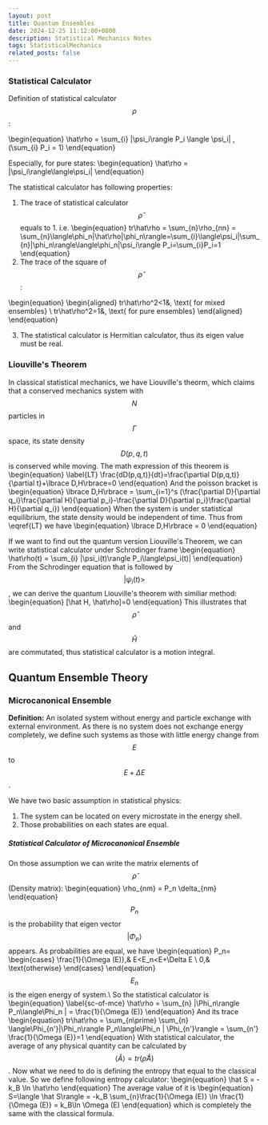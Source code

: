 ```yaml
---
layout: post
title: Quantum Ensembles
date: 2024-12-25 11:12:00+0800
description: Statistical Mechanics Notes 
tags: StatisticalMechanics
related_posts: false
---
```


### Statistical Calculator
Definition of statistical calculator $$\rho$$:

\begin{equation}
\hat\rho = \sum_{i} |\psi_i\rangle P_i \langle \psi_i| , (\sum_{i} P_i = 1)
\end{equation}

Especially, for pure states:
\begin{equation}
\hat\rho = |\psi_i\rangle\langle\psi_i|
\end{equation}

The statistical calculator has following properties:
1. The trace of statistical calculator $$\hat\rho$$ equals to 1. i.e.
\begin{equation}
tr\hat\rho = \sum_{n}\rho_{nn} = \sum_{n}\langle\phi_n|\hat\rho|\phi_n\rangle=\sum_{i}\langle\psi_i|\sum_{n}|\phi_n\rangle\langle\phi_n|\psi_i\rangle P_i=\sum_{i}P_i=1
\end{equation}
2. The trace of the square of $$\hat\rho$$:

\begin{equation}
\begin{aligned}
  tr\hat\rho^2<1&, \text{ for mixed ensembles} \\
  tr\hat\rho^2=1&, \text{ for pure ensembles} 
\end{aligned}
\end{equation}

3. The statistical calculator is Hermitian calculator, thus its eigen value must be real.

### Liouville's Theorem
In classical statistical mechanics, we have Liouville's theorm, which claims that a conserved mechanics system with $$N$$ particles in $$\Gamma$$ space, its state density $$D(p,q,t)$$ is conserved while moving. The math expression of this theorem is
\begin{equation}
\label{LT}
\frac{dD(p,q,t)}{dt}=\frac{\partial D(p,q,t)}{\partial t}+\lbrace D,H\rbrace=0
\end{equation}
And the poisson bracket is
\begin{equation}
\lbrace D,H\rbrace = \sum_{i=1}^s (\frac{\partial D}{\partial q_i}\frac{\partial H}{\partial p_i}-\frac{\partial D}{\partial p_i}\frac{\partial H}{\partial q_i})
\end{equation}
When the system is under statistical equilibrium, the state density would be independent of time. Thus from \eqref{LT} we have 
\begin{equation}
\lbrace D,H\rbrace = 0
\end{equation}

If we want to find out the quantum version Liouville's Theorem, we can write statistical calculator under Schrodinger frame
\begin{equation}
\hat\rho(t) = \sum_{i} |\psi_i(t)\rangle P_i\langle\psi_i(t)|
\end{equation}
From the Schrodinger equation that is followed by $$|\psi_i(t)>$$, we can derive the quantum Liouville's theorem with similiar method:
\begin{equation}
[\hat H, \hat\rho]=0
\end{equation}
This illustrates that $$\hat\rho$$ and $$\hat H$$ are commutated, thus statistical calculator is a motion integral.

## Quantum Ensemble Theory

### Microcanonical Ensemble
**Definition:** An isolated system without energy and particle exchange with external environment. As there is no system does not exchange energy completely, we define such systems as those with little energy change from $$E$$ to $$E+\Delta E$$.

We have two basic assumption in statistical physics:
  1. The system can be located on every microstate in the energy shell.
  2. Those probabilities on each states are equal.

##### Statistical Calculator of Microcanonical Ensemble
On those assumption we can write the matrix elements of $$\hat\rho$$ (Density matrix):
\begin{equation}
\rho_{nm} = P_n \delta_{nm}
\end{equation}
$$P_n$$ is the probability that eigen vector $$|\Phi_n\rangle$$ appears. As probabilities are equal, we have
\begin{equation}
P_n=
\begin{cases}
  \frac{1}{\Omega (E)},& E<E_n<E+\Delta E \\
  0,& \text{otherwise}
\end{cases}
\end{equation}
$$E_n$$ is the eigen energy of system.\\
So the statistical calculator is
\begin{equation}
\label{sc-of-mce}
\hat\rho = \sum_{n} |\Phi_n\rangle P_n\langle\Phi_n | = \frac{1}{\Omega (E)}
\end{equation}
And its trace
\begin{equation}
tr\hat\rho = \sum_{n\prime} \sum_{n} \langle\Phi_{n'}|\Phi_n\rangle P_n\langle\Phi_n | \Phi_{n'}\rangle = \sum_{n'} \frac{1}{\Omega (E)}=1
\end{equation}
With statistical calculator, the average of any physical quantity can be calculated by $$\langle \hat A \rangle = tr(\hat\rho \hat A)$$. Now what we need to do is defining the entropy that equal to the classical value. So we define following entropy calculator:
\begin{equation}
\hat S = -k_B \ln \hat\rho
\end{equation}
The average value of it is
\begin{equation}
S=\langle \hat S\rangle = -k_B \sum_{n}\frac{1}{\Omega (E)} \ln \frac{1}{\Omega (E)} = k_B\ln \Omega (E)
\end{equation}
which is completely the same with the classical formula.
